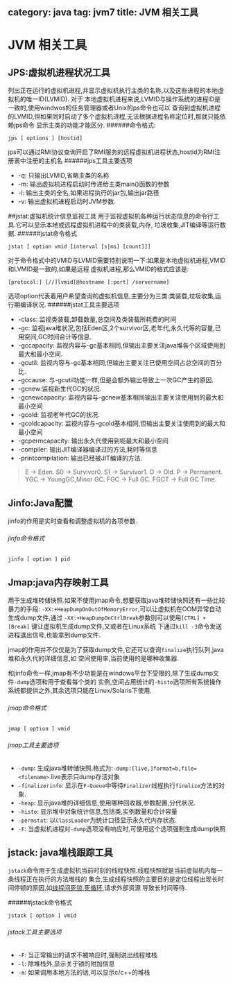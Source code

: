 category: java
tag: jvm7
title: JVM 相关工具
---
# JVM 相关工具

## JPS:虚拟机进程状况工具
列出正在运行的虚拟机进程,并显示虚拟机执行主类的名称,以及这些进程的本地虚拟机的唯一ID(LVMID). 对于
本地虚拟机进程来说,LVMID与操作系统的进程ID是一致的,使用windwos的任务管理器或者Unix的ps命令也可以
查询到虚拟机进程的LVMID,但如果同时启动了多个虚拟机进程,无法根据进程名称定位时,那就只能依赖jps命令
显示主类的功能才能区分.
######命令格式:
```
jps [ options ] [hostid]
```
jps可以通过RMI协议查询开启了RMI服务的远程虚拟机进程状态,hostid为RMI注册表中注册的主机名
######jps工具主要选项
* -q: 只输出LVMID,省略主类的名称
* -m: 输出虚拟机进程启动时传递给主类main()函数的参数
* -l: 输出主类的全名,如果进程执行的jar包,输出jar路径
* -v: 输出虚拟机进程启动时JVM参数.

##jstat:虚拟机统计信息监视工具
用于监视虚拟机各种运行状态信息的命令行工具.它可以显示本地或远程虚拟机进程中的类装载,内存,
垃圾收集,JIT编译等运行数据.
######jstat命令格式
```
jstat [ option vmid [interval [s|ms] [count]]]
```
对于命令格式中的VMID与LVMID需要特别说明一下:如果是本地虚拟机进程,VMID和LVMID是一致的,如果是远程
虚拟机进程,那么VMID的格式应该是:
```
[protocol:] [//]lvmid[@hostname [:port] /servername]
```
选项option代表着用户希望查询的虚拟机信息,主要分为三类:类装载,垃圾收集,运行期编译状况.
######jstat工具主要选项
* -class: 监视类装载,卸载数量,总空间及类装载所耗费的时间
* -gc: 监视java堆状况,包括Eden区,2个survivor区,老年代,永久代等的容量,已用空间,GC时间合计等信息.
* -gccapacity: 监视内容与-gc基本相同,但输出主要关注java堆各个区域使用到最大和最小空间.
* -gcutil: 监视内容与-gc基本相同,但输出主要关注已使用空间占总空间的百分比.
* -gccause: 与-gcutil功能一样,但是会额外输出导致上一次GC产生的原因.
* -gcnew:监视新生代GC的状况.
* -gcnewcapacity: 监视内容与-gcnew基本相同输出主要关注使用到的最大和最小空间
* -gcold: 监视老年代GC的状况.
* -gcoldcapacity: 监视内容与-gcold基本相同,但输出主要关注使用到的最大和最小空间
* -gcpermcapacity: 输出永久代使用到呃最大和最小空间
* -compiler: 输出JIT编译器编译过的方法,耗时等信息
* -printcompilation: 输出已经被JIT编译的方法.

> E -> Eden. S0 -> Survivor0. S1 -> Survivor1. O -> Old. P -> Permanent. YGC -> YoungGC,Minor GC.
> FGC  -> Full GC. FGCT -> Full GC Time.

## Jinfo:Java配置
jinfo的作用是实时查看和调整虚拟机的各项参数.
###### jinfo命令格式
```
jinfo [ option ] pid
```

## Jmap:java内存映射工具
用于生成堆转储快照.如果不使用jmap命令,想要获取java堆转储快照还有一些比较暴力的手段:
`-XX:+HeapDumpOnOutOfMemoryError`,可以让虚拟机在OOM异常自动生成dump文件,通过
`-XX:+HeapDumpOnCtrlBreak`参数则可以使用`[CTRL] + [Break]` 键让虚拟机生成dump文件,又或者在Linux系统
下通过`kill -3`命令发送进程退出信号,也能拿到dump文件.

jmap的作用并不仅仅是为了获取dump文件,它还可以查询`finalize`执行队列,java堆和永久代的详细信息,如
空间使用率,当前使用的是哪种收集器.

和jinfo命令一样,jmap有不少功能是在windows平台下受限的,除了生成dump文件`-dump`选项和用于查看每个类的
实例,空间占用统计的`-histo`选项所有系统操作系统都提供之外,其余选项只能在Linux/Solaris下使用.

###### jmap命令格式
```
jmap [ option ] vmid
```

###### jmap工具主要选项
* `-dump`: 生成java堆转储快照.格式为:`-dump:[live,]format=b,file=<filename>`.live表示只dump存活对象
* `-finalizerinfo`: 显示在`F-Queue`中等待`Finalizer`线程执行`finalize`方法的对象.
* `-heap`: 显示java堆的详细信息,使用哪种回收器,参数配置,分代状况.
* `-histo`: 显示堆中对象统计信息,包括类,实例数量和合计容量
* `-permstat`: 以`ClassLoader`为统计口径显示永久代内存状态.
* `-F`: 当虚拟机进程对`-dump`选项没有响应时,可使用这个选项强制生成dump快照

## jstack: java堆栈跟踪工具
`jstack`命令用于生成虚拟机当前时刻的线程快照.线程快照就是当前虚拟机内每一条线程正在执行的方法堆栈的
集合,生成线程快照的主要目的是定位线程出现长时间停顿的原因,如[线程间死锁](),[死循环](),请求外部资源
导致长时间等待.

######jstack命令格式
```
jstack [ option ] vmid
```

###### jstack工具主要选项
* `-F`: 当正常输出的请求不被响应时,强制说出线程堆栈
* `-l`: 除堆栈外,显示关于锁的附加信息
* `-m`: 如果调用本地方法的话,可以显示c/c++的堆栈

